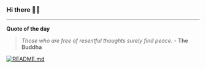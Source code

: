 ### Hi there 👋🏻


---

**Quote of the day**

> *Those who are free of resentful thoughts surely find peace.* - **The Buddha** 

[![README.md](https://github.com/marcolovazzano/marcolovazzano/actions/workflows/readme.yml/badge.svg?branch=main)](https://github.com/marcolovazzano/marcolovazzano/actions/workflows/readme.yml)
